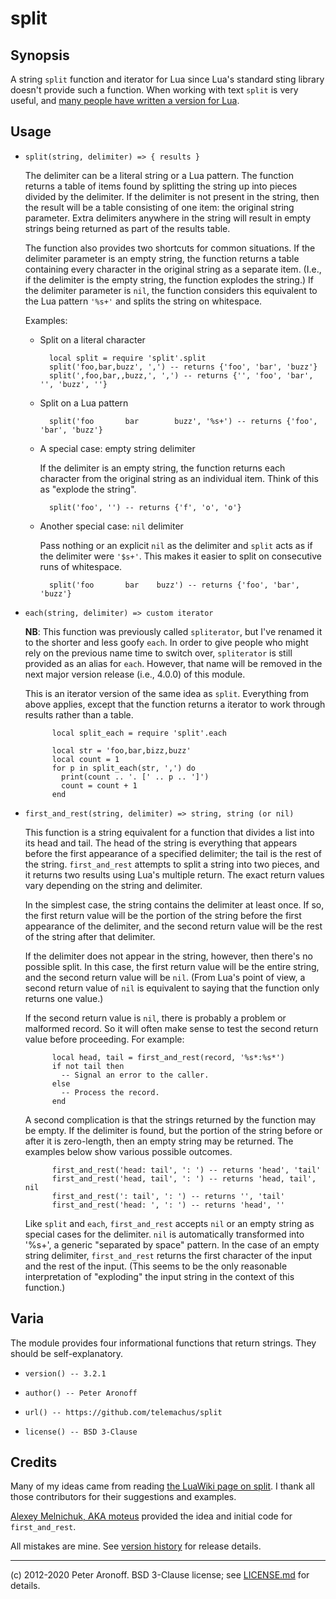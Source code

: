 # split

## Synopsis

A string `split` function and iterator for Lua since Lua's standard sting
library doesn't provide such a function. When working with text `split` is very
useful, and [many people have written a version for Lua][wiki].

[wiki]: http://lua-users.org/wiki/SplitJoin

## Usage

+ `split(string, delimiter) => { results }`	

  The delimiter can be a literal string or a Lua pattern. The function returns
  a table of items found by splitting the string up into pieces divided by the
  delimiter. If the delimiter is not present in the string, then the result
  will be a table consisting of one item: the original string parameter. Extra
  delimiters anywhere in the string will result in empty strings being returned
  as part of the results table.

  The function also provides two shortcuts for common situations. If the
  delimiter parameter is an empty string, the function returns a table
  containing every character in the original string as a separate item. (I.e.,
  if the delimiter is the empty string, the function explodes the string.) If
  the delimiter parameter is `nil`, the function considers this equivalent to
  the Lua pattern `'%s+'` and splits the string on whitespace.

  Examples:

    * Split on a literal character

            local split = require 'split'.split
            split('foo,bar,buzz', ',') -- returns {'foo', 'bar', 'buzz'}
            split(',foo,bar,,buzz,', ',') -- returns {'', 'foo', 'bar', '', 'buzz', ''}

    * Split on a Lua pattern

            split('foo       bar		buzz', '%s+') -- returns {'foo', 'bar', 'buzz'}

    * A special case: empty string delimiter

        If the delimiter is an empty string, the function returns each
        character from the original string as an individual item. Think of
        this as "explode the string".

            split('foo', '') -- returns {'f', 'o', 'o'}

    * Another special case: `nil` delimiter

        Pass nothing or an explicit `nil` as the delimiter and `split` acts as
        if the delimiter were `'$s+'`. This makes it easier to split on
        consecutive runs of whitespace.

            split('foo       bar	buzz') -- returns {'foo', 'bar', 'buzz'}

+ `each(string, delimiter) => custom iterator`

  **NB**: This function was previously called `spliterator`, but I've renamed
  it to the shorter and less goofy `each`. In order to give people who might
  rely on the previous name time to switch over, `spliterator` is still
  provided as an alias for `each`. However, that name will be removed in the
  next major version release (i.e., 4.0.0) of this module.

  This is an iterator version of the same idea as `split`. Everything from
  above applies, except that the function returns a iterator to work through
  results rather than a table.

            local split_each = require 'split'.each

            local str = 'foo,bar,bizz,buzz'
            local count = 1
            for p in split_each(str, ',') do
              print(count .. '. [' .. p .. ']')
              count = count + 1
            end

+ `first_and_rest(string, delimiter) => string, string (or nil)`

  This function is a string equivalent for a function that divides a list into
  its head and tail. The head of the string is everything that appears before
  the first appearance of a specified delimiter; the tail is the rest of the
  string. `first_and_rest` attempts to split a string into two pieces, and it
  returns two results using Lua's multiple return. The exact return values vary
  depending on the string and delimiter.

  In the simplest case, the string contains the delimiter at least once. If so,
  the first return value will be the portion of the string before the first
  appearance of the delimiter, and the second return value will be the rest of
  the string after that delimiter.

  If the delimiter does not appear in the string, however, then there's no
  possible split. In this case, the first return value will be the entire
  string, and the second return value will be `nil`. (From Lua's point of view,
  a second return value of `nil` is equivalent to saying that the function only
  returns one value.)

  If the second return value is `nil`, there is probably a problem or malformed
  record. So it will often make sense to test the second return value before
  proceeding. For example:

            local head, tail = first_and_rest(record, '%s*:%s*')
            if not tail then
              -- Signal an error to the caller.
            else
              -- Process the record.
            end

  A second complication is that the strings returned by the function may be
  empty. If the delimiter is found, but the portion of the string before or
  after it is zero-length, then an empty string may be returned. The examples
  below show various possible outcomes.

            first_and_rest('head: tail', ': ') -- returns 'head', 'tail'
            first_and_rest('head, tail', ': ') -- returns 'head, tail', nil
            first_and_rest(': tail', ': ') -- returns '', 'tail'
            first_and_rest('head: ', ': ') -- returns 'head', ''

  Like `split` and `each`, `first_and_rest` accepts `nil` or an empty string as
  special cases for the delimiter. `nil` is automatically transformed into
  '%s+', a generic "separated by space" pattern. In the case of an empty string
  delimiter, `first_and_rest` returns the first character of the input and the
  rest of the input. (This seems to be the only reasonable interpretation of
  "exploding" the input string in the context of this function.)

## Varia

The module provides four informational functions that return strings. They
should be self-explanatory.

+ `version() -- 3.2.1`

+ `author() -- Peter Aronoff`

+ `url() -- https://github.com/telemachus/split`

+ `license() -- BSD 3-Clause`

## Credits

Many of my ideas came from reading [the LuaWiki page on split][wiki]. I thank
all those contributors for their suggestions and examples.

[Alexey Melnichuk, AKA moteus][moteus] provided the idea and initial code for
`first_and_rest`.

All mistakes are mine. See [version history][c] for release details.

[moteus]: https://bitbucket.org/moteus
[c]: /CHANGES.md

---

(c) 2012-2020 Peter Aronoff. BSD 3-Clause license; see [LICENSE.md][li] for
details.

[li]: /LICENSE.md
